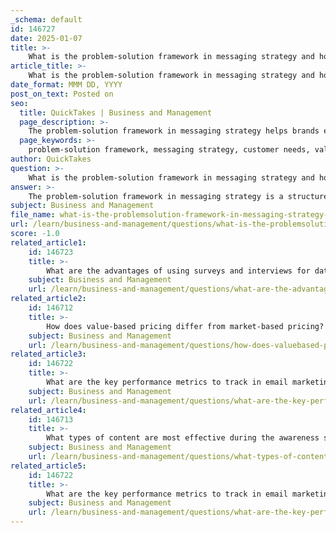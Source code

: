 ```yaml
---
_schema: default
id: 146727
date: 2025-01-07
title: >-
    What is the problem-solution framework in messaging strategy and how does it address customer needs?
article_title: >-
    What is the problem-solution framework in messaging strategy and how does it address customer needs?
date_format: MMM DD, YYYY
post_on_text: Posted on
seo:
  title: QuickTakes | Business and Management
  page_description: >-
    The problem-solution framework in messaging strategy helps brands effectively communicate their value by addressing specific customer pain points, enhancing engagement and driving conversions through relevance and trust.
  page_keywords: >-
    problem-solution framework, messaging strategy, customer needs, value proposition, pain points, audience engagement, tailored solutions, relevance, building trust, emotional engagement, action encouragement
author: QuickTakes
question: >-
    What is the problem-solution framework in messaging strategy and how does it address customer needs?
answer: >-
    The problem-solution framework in messaging strategy is a structured approach that helps brands effectively communicate their value proposition by addressing the specific pain points of their target audience. This framework operates on the premise that customers are more likely to engage with a brand that understands their challenges and offers tailored solutions.\n\n### Key Components of the Problem-Solution Framework:\n\n1. **Identifying the Problem**: The first step involves recognizing the pain points or challenges that your target audience faces. This could be anything from inefficiencies in their current processes to unmet needs in the market. Understanding these problems is crucial as it sets the stage for the rest of the messaging.\n\n2. **Agitating the Problem**: Once the problem is identified, the next step is to emphasize its significance. This involves stirring up emotions related to the problem, making the audience feel the urgency or discomfort associated with it. This step is essential as it helps to create a connection with the audience, making them more receptive to the proposed solution.\n\n3. **Presenting the Solution**: After highlighting the problem and its implications, the messaging should transition to presenting the product or service as the ideal solution. This is where the brand positions itself as a hero in the customer's story, showcasing how it can alleviate the pain points identified earlier.\n\n### Addressing Customer Needs:\n\nThe problem-solution framework effectively addresses customer needs by:\n\n- **Creating Relevance**: By focusing on specific problems, brands can tailor their messaging to resonate with the audience's experiences and needs, making the communication more relevant and impactful.\n\n- **Building Trust**: When a brand demonstrates an understanding of the customer's challenges and offers a viable solution, it builds trust and credibility. Customers are more likely to engage with brands that they perceive as empathetic and knowledgeable.\n\n- **Encouraging Action**: The emotional engagement created through agitation, combined with a clear solution, encourages customers to take action—whether that means making a purchase, signing up for a newsletter, or engaging with the brand in other ways.\n\n### Conclusion:\n\nIn summary, the problem-solution framework is a powerful tool in messaging strategy that not only clarifies the brand's communication but also aligns it with the needs and emotions of the target audience. By effectively identifying and addressing customer pain points, brands can enhance their engagement and drive conversions.
subject: Business and Management
file_name: what-is-the-problemsolution-framework-in-messaging-strategy-and-how-does-it-address-customer-needs.md
url: /learn/business-and-management/questions/what-is-the-problemsolution-framework-in-messaging-strategy-and-how-does-it-address-customer-needs
score: -1.0
related_article1:
    id: 146723
    title: >-
        What are the advantages of using surveys and interviews for data collection in market research?
    subject: Business and Management
    url: /learn/business-and-management/questions/what-are-the-advantages-of-using-surveys-and-interviews-for-data-collection-in-market-research
related_article2:
    id: 146712
    title: >-
        How does value-based pricing differ from market-based pricing?
    subject: Business and Management
    url: /learn/business-and-management/questions/how-does-valuebased-pricing-differ-from-marketbased-pricing
related_article3:
    id: 146722
    title: >-
        What are the key performance metrics to track in email marketing?
    subject: Business and Management
    url: /learn/business-and-management/questions/what-are-the-key-performance-metrics-to-track-in-email-marketing
related_article4:
    id: 146713
    title: >-
        What types of content are most effective during the awareness stage of a marketing funnel?
    subject: Business and Management
    url: /learn/business-and-management/questions/what-types-of-content-are-most-effective-during-the-awareness-stage-of-a-marketing-funnel
related_article5:
    id: 146722
    title: >-
        What are the key performance metrics to track in email marketing?
    subject: Business and Management
    url: /learn/business-and-management/questions/what-are-the-key-performance-metrics-to-track-in-email-marketing
---
```


&nbsp;
